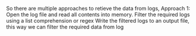 So there are multiple approaches to retieve the data from logs,
Approach 1:  Open the log file and read all contents into memory.
            Filter the required logs using a list comprehension or regex
            Write the filtered logs to an output file, this way we can filter the required data from log
